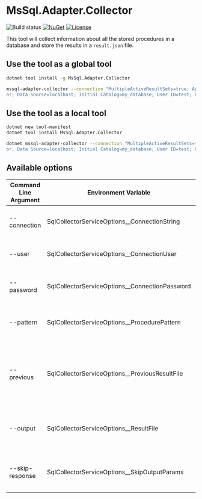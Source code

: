 # MsSql.Adapter.Collector

![Build status](https://github.com/LarnacaBeach/MsSql.Adapter/actions/workflows/BuildAndPack.yml/badge.svg)
[![NuGet](https://img.shields.io/nuget/v/MsSql.Adapter.Collector.svg)](https://www.nuget.org/packages/MsSql.Adapter.Collector/)
[![License](https://img.shields.io/github/license/LarnacaBeach/MsSql.Adapter.svg)](https://github.com/LarnacaBeach/MsSql.Adapter/blob/main/LICENSE)


This tool will collect information about all the stored procedures in a database and store the results in a `result.json` file.

## Use the tool as a global tool
```bash
dotnet tool install -g MsSql.Adapter.Collector

mssql-adapter-collector --connection "MultipleActiveResultSets=true; Application Name=SQLCollect
or; Data Source=localhost; Initial Catalog=my_database; User ID=test; Password=test"
```

## Use the tool as a local tool
```bash
dotnet new tool-manifest
dotnet tool install MsSql.Adapter.Collector

dotnet mssql-adapter-collector --connection "MultipleActiveResultSets=true; Application Name=SQLCollect
or; Data Source=localhost; Initial Catalog=my_database; User ID=test; Password=test"
```

## Available options
Command Line Argument | Environment Variable | Default Value | Description
--- | --- | --- | ---
--connection | SqlCollectorServiceOptions__ConnectionString | | The database connection string.
--user | SqlCollectorServiceOptions__ConnectionUser | | The database connection user.
--password | SqlCollectorServiceOptions__ConnectionPassword | | The database connection password.
--pattern | SqlCollectorServiceOptions__ProcedurePattern | (?i)(^prc__?)(?!.*internal).* | The pattern to use for identifying valid stored procedures.
--previous | SqlCollectorServiceOptions__PreviousResultFile | result_prev.json | The previous generated results, used to keep same order for members.
--output | SqlCollectorServiceOptions__ResultFile | result.json | The output file path relative to current working directory.
--skip-response | SqlCollectorServiceOptions__SkipOutputParams | false | Skip parsing response of stored procedures.